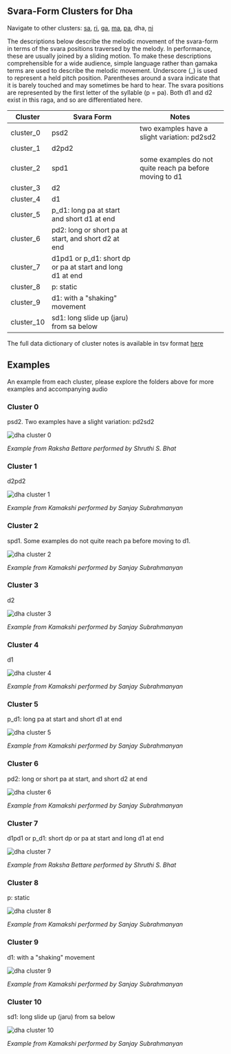 ## Svara-Form Clusters for Dha

Navigate to other clusters: [sa](../sa), [ri](../ri), [ga](../ga), [ma](../ma), [pa](../pa), dha, [ni](../ni)

The descriptions below describe the melodic movement of the svara-form in terms of the svara positions traversed by the melody. In performance, these are usually joined by a sliding motion. To make these descriptions comprehensible for a wide audience, simple language rather than gamaka terms are used to describe the melodic movement. Underscore (_) is used to represent a held pitch position. Parentheses around a svara indicate that it is barely touched and may sometimes be hard to hear. The svara positions are represented by the first letter of the syllable (p = pa). Both d1 and d2 exist in this raga, and so are differentiated here. 

| **Cluster** | **Svara Form**                                            | **Notes**                                               |
|-------------|-----------------------------------------------------------|---------------------------------------------------------|
| cluster_0   | psd2                                                      | two examples have a slight variation: pd2sd2            |
| cluster_1   | d2pd2                                                     |                                                         |
| cluster_2   | spd1                                                      | some examples do not quite reach pa before moving to d1 |
| cluster_3   | d2                                                        |                                                         |
| cluster_4   | d1                                                        |                                                         |
| cluster_5   | p_d1: long pa at start and short d1 at end                |                                                         |
| cluster_6   | pd2: long or short pa at start, and short d2 at end       |                                                         |
| cluster_7   | d1pd1 or p_d1: short dp or pa at start and long d1 at end |                                                         |
| cluster_8   | p: static                                                 |                                                         |
| cluster_9   | d1: with a "shaking" movement                             |                                                         |
| cluster_10  | sd1: long slide up (jaru) from sa below                   |                                                         |

The full data dictionary of cluster notes is available in tsv format [here](../../svara_forms_data_dictionary.tsv)

## Examples

An example from each cluster, please explore the folders above for more examples and accompanying audio

### Cluster 0

psd2. Two examples have a slight variation: pd2sd2

<div align="left">
  <img src="cluster_0/raksha_bettare_231.png" alt="dha cluster 0" />
  <p><em>Example from Raksha Bettare performed by Shruthi S. Bhat</em></p>
</div>

### Cluster 1

d2pd2

<div align="left">
  <img src="cluster_1/kamakshi_1334.png" alt="dha cluster 1" />
  <p><em>Example from Kamakshi performed by Sanjay Subrahmanyan</em></p>
</div>

### Cluster 2

spd1. Some examples do not quite reach pa before moving to d1.

<div align="left">
  <img src="cluster_2/kamakshi_1059.png" alt="dha cluster 2" />
  <p><em>Example from Kamakshi performed by Sanjay Subrahmanyan</em></p>
</div>

### Cluster 3

d2

<div align="left">
  <img src="cluster_3/kamakshi_1377.png" alt="dha cluster 3" />
  <p><em>Example from Kamakshi performed by Sanjay Subrahmanyan</em></p>
</div>

### Cluster 4

d1

<div align="left">
  <img src="cluster_4/kamakshi_330.png" alt="dha cluster 4" />
  <p><em>Example from Kamakshi performed by Sanjay Subrahmanyan</em></p>
</div>

### Cluster 5

p_d1: long pa at start and short d1 at end	

<div align="left">
  <img src="cluster_5/kamakshi_603.png" alt="dha cluster 5" />
  <p><em>Example from Kamakshi performed by Sanjay Subrahmanyan</em></p>
</div>


### Cluster 6

pd2: long or short pa at start, and short d2 at end	

<div align="left">
  <img src="cluster_6/kamakshi_403.png" alt="dha cluster 6" />
  <p><em>Example from Kamakshi performed by Sanjay Subrahmanyan</em></p>
</div>

### Cluster 7

d1pd1 or p_d1: short dp or pa at start and long d1 at end	

<div align="left">
  <img src="cluster_7/raksha_bettare_168.png" alt="dha cluster 7" />
  <p><em>Example from Raksha Bettare performed by Shruthi S. Bhat</em></p>
</div>

### Cluster 8

p: static	

<div align="left">
  <img src="cluster_8/kamakshi_1375.png" alt="dha cluster 8" />
  <p><em>Example from Kamakshi performed by Sanjay Subrahmanyan</em></p>
</div>


### Cluster 9

d1: with a "shaking" movement	

<div align="left">
  <img src="cluster_9/kamakshi_426.png" alt="dha cluster 9" />
  <p><em>Example from Kamakshi performed by Sanjay Subrahmanyan</em></p>
</div>


### Cluster 10

sd1: long slide up (jaru) from sa below	

<div align="left">
  <img src="cluster_10/kamakshi_929.png" alt="dha cluster 10" />
  <p><em>Example from Kamakshi performed by Sanjay Subrahmanyan</em></p>
</div>







